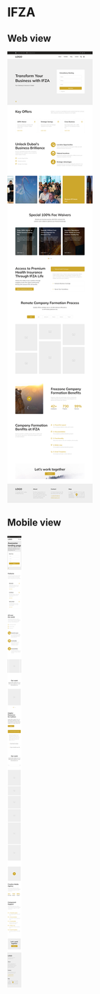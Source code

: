 # IFZA

## Web view
![App Screenshot](./web-view.png) 


## Mobile view
![App Screenshot](./mobile-view.png) 